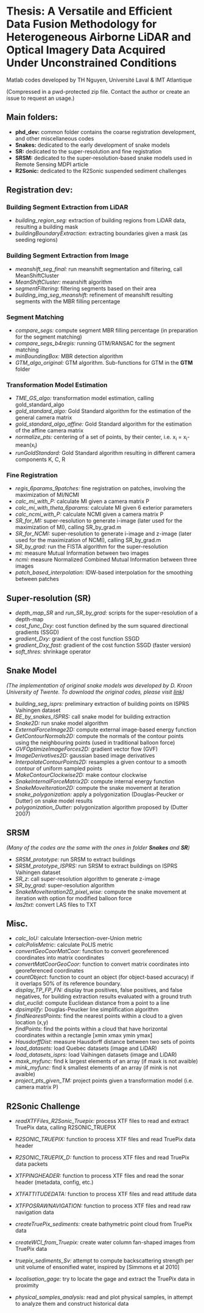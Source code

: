 # Thesis: A Versatile and Efficient Data Fusion Methodology for Heterogeneous Airborne LiDAR and Optical Imagery Data Acquired Under Unconstrained Conditions

Matlab codes developed by TH Nguyen, Université Laval & IMT Atlantique

(Compressed in a pwd-protected zip file. Contact the author or create an issue to request an usage.)

## Main folders:
* **phd_dev:** common folder contains the coarse registration development, and other miscellaneous codes
* **Snakes:** dedicated to the early development of snake models
* **SR:** dedicated to the super-resolution and fine registration
* **SRSM:** dedicated to the super-resolution-based snake models used in Remote Sensing MDPI article
* **R2Sonic:** dedicated to the R2Sonic suspended sediment challenges

## Registration dev: 

### Building Segment Extraction from LiDAR
- *building_region_seg:* extraction of building regions from LiDAR data, resulting a building mask
- *buildingBoundaryExtraction:* extracting boundaries given a mask (as seeding regions)

### Building Segment Extraction from Image
- *meanshift_seg_final:* run meanshift segmentation and filtering, call MeanShiftCluster
- *MeanShiftCluster:* meanshift algorithm
- *segmentFiltering*: filtering segments based on their area
- *building_img_seg_meanshift:* refinement of meanshift resulting segments with the MBR filling percentage

### Segment Matching
- *compare_segs:* compute segment MBR filling percentage (in preparation for the segment matching)
- *compare_segs_b4regis:* running GTM/RANSAC for the segment matching
- *minBoundingBox:* MBR detection algorithm
- *GTM_algo_original:* GTM algorithm. Sub-functions for GTM in the **GTM** folder

### Transformation Model Estimation
- *TME_GS_algo:* transformation model estimation, calling gold_standard_algo
- *gold_standard_algo:* Gold Standard algorithm for the estimation of the general camera matrix
- *gold_standard_algo_affine:* Gold Standard algorithm for the estimation of the affine camera matrix
- *normalize_pts:* centering of a set of points, by their center, i.e. x<sub>i</sub> = x<sub>i</sub>-mean(x<sub>i</sub>)
- *runGoldStandard:* Gold Standard algorithm resulting in different camera components K, C, R

### Fine Registration
- *regis_6params_9patches:* fine registration on patches, involving the maximization of MI/NCMI
- *calc_mi_with_P:* calculate MI given a camera matrix P
- *calc_mi_with_theta_6params:* calculate MI given 6 exterior parameters
- *calc_ncmi_with_P:* calculate NCMI given a camera matrix P
- *SR_for_MI:* super-resolution to generate i-image (later used for the maximization of MI), calling SR_by_grad.m
- *SR_for_NCMI:* super-resolution to generate i-image and z-image (later used for the maximization of NCMI), calling SR_by_grad.m
- *SR_by_grad:* run the FISTA algorithm for the super-resolution
- *mi:* measure Mutual Information between two images
- *ncmi:* measure Normalized Combined Mutual Information between three images
- *patch_based_interpolation:* IDW-based interpolation for the smoothing between patches

## Super-resolution (SR)
- *depth_map_SR* and *run_SR_by_grad:* scripts for the super-resolution of a depth-map
- *cost_func_Dxy:* cost function defined by the sum squared directional gradients (SSGD)
- *gradient_Dxy:* gradient of the cost function SSGD
- *gradient_Dxy_fast:* gradient of the cost function SSGD (faster version)
- *soft_thres:* shrinkage operator

## Snake Model
*(The implementation of original snake models was developed by D. Kroon University of Twente. To download the original codes, please visit [link](https://www.mathworks.com/matlabcentral/fileexchange/28149-snake-active-contour?s_tid=prof_contriblnk))*
- *building_seg_isprs:* preliminary extraction of building points on ISPRS Vaihingen dataset
- *BE_by_snakes_ISPRS:* call snake model for building extraction
- *Snake2D:* run snake model algorithm
- *ExternalForceImage2D:* compute external image-based energy function
- *GetContourNormals2D:* compute the normals of the contour points using the neighbouring points (used in traditional balloon force)
- *GVFOptimizeImageForces2D:* gradient vector flow (GVF)
- *ImageDerivatives2D:* gaussian based image derivatives
- *InterpolateContourPoints2D:* resamples a given contour to a smooth contour of uniform sampled points
- *MakeContourClockwise2D:* make contour clockwise
- *SnakeInternalForceMatrix2D:* compute internal energy function
- *SnakeMoveIteration2D:* compute the snake movement at iteration
- *snake_polygonization:* apply a polygonization (Douglas-Peucker or Dutter) on snake model results
- *polygonization_Dutter:* polygonization algorithm proposed by (Dutter 2007)

## SRSM
*(Many of the codes are the same with the ones in folder **Snakes** and **SR**)*
- *SRSM_prototype:* run SRSM to extract buildings 
- *SRSM_prototype_ISPRS:* run SRSM to extract buildings on ISPRS Vaihingen dataset 
- *SR_z*: call super-resolution algorithm to generate z-image
- *SR_by_grad:* super-resolution algorithm
- *SnakeMoveIteration2D_pixel_wise:* compute the snake movement at iteration with option for modified balloon force
- *las2txt:* convert LAS files to TXT

## Misc.
- *calc_IoU:* calculate Intersection-over-Union metric
- *calcPolisMetric*: calculate PoLIS metric
- *convertGeoCoorMatCoor:* function to convert georeferenced coordinates into matrix coordinates
- *convertMatCoorGeoCoor:* function to convert matrix coordinates into georeferenced coordinates
- *countObject*: function to count an object (for object-based accuracy) if it overlaps 50% of its reference boundary. 
- *display_TP_FP_FN:* display true positives, false positives, and false negatives, for building extraction results evaluated with a ground truth
- *dist_euclid:* compute Euclidean distance from a point to a line
- *dpsimplify:* Douglas-Peucker line simplification algorithm
- *findNearestPoints:* find the nearest points within a cloud to a given location (x,y)
- *findPoints:* find the points within a cloud that have horizontal coordinates within a rectangle [xmin xmax ymin ymax]
- *HausdorffDist:* measure Hausdorff distance between two sets of points
- *load_datasets:* load Quebec datasets (image and LiDAR)
- *load_datasets_isprs:* load Vaihingen datasets (image and LiDAR)
- *maxk_myfunc:* find k largest elements of an array (if maxk is not avaible)
- *mink_myfunc:* find k smallest elements of an array (if mink is not avaible)
- *project_pts_given_TM:* project points given a transformation model (i.e. camera matrix P)

## R2Sonic Challenge
- *readXTFFiles_R2Sonic_Truepix:* process XTF files to read and extract TruePix data, calling R2SONIC_TRUEPIX
- *R2SONIC_TRUEPIX:* function to process XTF files and read TruePix data header
- *R2SONIC_TRUEPIX_D:* function to process XTF files and read TruePix data packets
- *XTFPINGHEADER:* function to process XTF files and read the sonar header (metadata, config, etc.)
- *XTFATTITUDEDATA:* function to process XTF files and read attitude data
- *XTFPOSRAWNAVIGATION:* function to process XTF files and read raw navigation data

- *createTruePix_sediments:* create bathymetric point cloud from TruePix data
- *createWCI_from_Truepix:* create water column fan-shaped images from TruePix data
- *truepix_sediments_Sv:* attempt to compute backscattering strength per unit volume of ensonified water, inspired by [Simmons et al 2010]
- *localisation_gage:* try to locate the gage and extract the TruePix data in proximity
- *physical_samples_analysis:* read and plot physical samples, in attempt to analyze them and construct historical data
